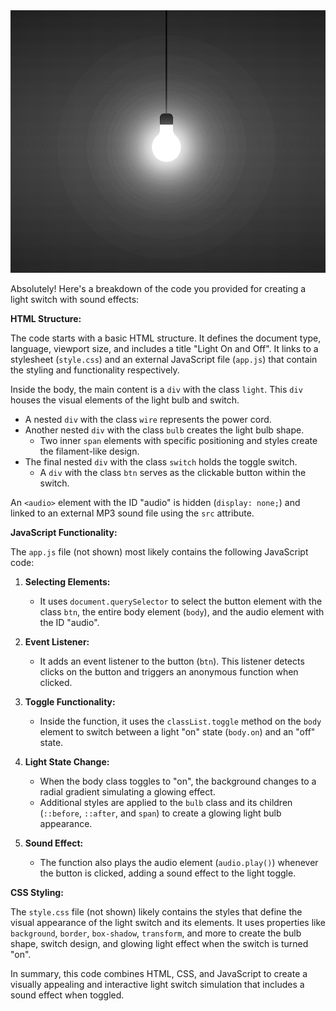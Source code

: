 <img src="https://raw.githubusercontent.com/NuhDemir/Light/main/img/light.png" height="420px" width="540px">

Absolutely! Here's a breakdown of the code you provided for creating a light switch with sound effects:

**HTML Structure:**

The code starts with a basic HTML structure. It defines the document type, language, viewport size, and includes a title "Light On and Off". It links to a stylesheet (`style.css`) and an external JavaScript file (`app.js`) that contain the styling and functionality respectively.

Inside the body, the main content is a `div` with the class `light`. This `div` houses the visual elements of the light bulb and switch.

* A nested `div` with the class `wire` represents the power cord.
* Another nested `div` with the class `bulb` creates the light bulb shape.
    * Two inner `span` elements with specific positioning and styles create the filament-like design.
* The final nested `div` with the class `switch` holds the toggle switch.
    * A `div` with the class `btn` serves as the clickable button within the switch.

An `<audio>` element with the ID "audio" is hidden (`display: none;`) and linked to an external MP3 sound file using the `src` attribute.

**JavaScript Functionality:**

The `app.js` file (not shown) most likely contains the following JavaScript code:

1. **Selecting Elements:**
   - It uses `document.querySelector` to select the button element with the class `btn`, the entire body element (`body`), and the audio element with the ID "audio".

2. **Event Listener:**
   - It adds an event listener to the button (`btn`). This listener detects clicks on the button and triggers an anonymous function when clicked.

3. **Toggle Functionality:**
   - Inside the function, it uses the `classList.toggle` method on the `body` element to switch between a light "on" state (`body.on`) and an "off" state.

4. **Light State Change:**
   - When the body class toggles to "on", the background changes to a radial gradient simulating a glowing effect.
   - Additional styles are applied to the `bulb` class and its children (`::before`, `::after`, and `span`) to create a glowing light bulb appearance.

5. **Sound Effect:**
   - The function also plays the audio element (`audio.play()`) whenever the button is clicked, adding a sound effect to the light toggle.

**CSS Styling:**

The `style.css` file (not shown) likely contains the styles that define the visual appearance of the light switch and its elements. It uses properties like `background`, `border`, `box-shadow`, `transform`, and more to create the bulb shape, switch design, and glowing light effect when the switch is turned "on".

In summary, this code combines HTML, CSS, and JavaScript to create a visually appealing and interactive light switch simulation that includes a sound effect when toggled.
